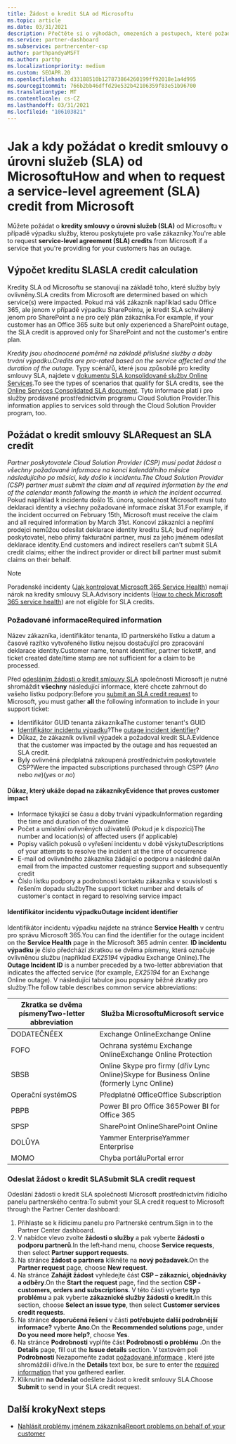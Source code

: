 ```yaml
---
title: Žádost o kredit SLA od Microsoftu
ms.topic: article
ms.date: 03/31/2021
description: Přečtěte si o výhodách, omezeních a postupech, které požadují kredity smlouvy o úrovni služeb (SLA) od Microsoftu, pokud vaši zákazníci dostanou výpadek služeb.
ms.service: partner-dashboard
ms.subservice: partnercenter-csp
author: parthpandyaMSFT
ms.author: parthp
ms.localizationpriority: medium
ms.custom: SEOAPR.20
ms.openlocfilehash: d33188510b127873864260199ff92018e1a4d995
ms.sourcegitcommit: 766b2bb46dffd29e532b42106359f83e51b96700
ms.translationtype: MT
ms.contentlocale: cs-CZ
ms.lasthandoff: 03/31/2021
ms.locfileid: "106103821"
---
```

# <a name="how-and-when-to-request-a-service-level-agreement-sla-credit-from-microsoft"></a><span data-ttu-id="c6c12-103">Jak a kdy požádat o kredit smlouvy o úrovni služeb (SLA) od Microsoftu</span><span class="sxs-lookup"><span data-stu-id="c6c12-103">How and when to request a service-level agreement (SLA) credit from Microsoft</span></span>

<span data-ttu-id="c6c12-104">Můžete požádat o **kredity smlouvy o úrovni služeb (SLA)** od Microsoftu v případě výpadku služby, kterou poskytujete pro vaše zákazníky.</span><span class="sxs-lookup"><span data-stu-id="c6c12-104">You're able to request **service-level agreement (SLA) credits** from Microsoft if a service that you're providing for your customers has an outage.</span></span>

## <a name="sla-credit-calculation"></a><span data-ttu-id="c6c12-105">Výpočet kreditu SLA</span><span class="sxs-lookup"><span data-stu-id="c6c12-105">SLA credit calculation</span></span>

<span data-ttu-id="c6c12-106">Kredity SLA od Microsoftu se stanovují na základě toho, které služby byly ovlivněny.</span><span class="sxs-lookup"><span data-stu-id="c6c12-106">SLA credits from Microsoft are determined based on which service(s) were impacted.</span></span> <span data-ttu-id="c6c12-107">Pokud má váš zákazník například sadu Office 365, ale jenom v případě výpadku SharePointu, je kredit SLA schválený jenom pro SharePoint a ne pro celý plán zákazníka.</span><span class="sxs-lookup"><span data-stu-id="c6c12-107">For example, if your customer has an Office 365 suite but only experienced a SharePoint outage, the SLA credit is approved only for SharePoint and not the customer's entire plan.</span></span>

<span data-ttu-id="c6c12-108">*Kredity jsou ohodnocené poměrně na základě příslušné služby a doby trvání výpadku.*</span><span class="sxs-lookup"><span data-stu-id="c6c12-108">*Credits are pro-rated based on the service affected and the duration of the outage.*</span></span> <span data-ttu-id="c6c12-109">Typy scénářů, které jsou způsobilé pro kredity smlouvy SLA, najdete v [dokumentu SLA konsolidované služby Online Services](http://www.microsoftvolumelicensing.com/DocumentSearch.aspx?Mode=3&DocumentTypeId=37).</span><span class="sxs-lookup"><span data-stu-id="c6c12-109">To see the types of scenarios that qualify for SLA credits, see the [Online Services Consolidated SLA document](http://www.microsoftvolumelicensing.com/DocumentSearch.aspx?Mode=3&DocumentTypeId=37).</span></span> <span data-ttu-id="c6c12-110">Tyto informace platí i pro služby prodávané prostřednictvím programu Cloud Solution Provider.</span><span class="sxs-lookup"><span data-stu-id="c6c12-110">This information applies to services sold through the Cloud Solution Provider program, too.</span></span>


## <a name="request-an-sla-credit"></a><span data-ttu-id="c6c12-111">Požádat o kredit smlouvy SLA</span><span class="sxs-lookup"><span data-stu-id="c6c12-111">Request an SLA credit</span></span>

<span data-ttu-id="c6c12-112">*Partner poskytovatele Cloud Solution Provider (CSP) musí podat žádost a všechny požadované informace na konci kalendářního měsíce následujícího po měsíci, kdy došlo k incidentu.*</span><span class="sxs-lookup"><span data-stu-id="c6c12-112">*The Cloud Solution Provider (CSP) partner must submit the claim and all required information by the end of the calendar month following the month in which the incident occurred.*</span></span> <span data-ttu-id="c6c12-113">Pokud například k incidentu došlo 15. února, společnost Microsoft musí tuto deklaraci identity a všechny požadované informace získat 31.</span><span class="sxs-lookup"><span data-stu-id="c6c12-113">For example, if the incident occurred on February 15th, Microsoft must receive the claim and all required information by March 31st.</span></span> <span data-ttu-id="c6c12-114">Koncoví zákazníci a nepřímí prodejci nemůžou odesílat deklarace identity kreditu SLA; buď nepřímý poskytovatel, nebo přímý fakturační partner, musí za jeho jménem odesílat deklarace identity.</span><span class="sxs-lookup"><span data-stu-id="c6c12-114">End customers and indirect resellers can't submit SLA credit claims; either the indirect provider or direct bill partner must submit claims on their behalf.</span></span>

>[!NOTE]
><span data-ttu-id="c6c12-115">Poradenské incidenty ([Jak kontrolovat Microsoft 365 Service Health](https://docs.microsoft.com/microsoft-365/enterprise/view-service-health?&preserve-view=trueo365-worldwide#incidents-and-advisories)) nemají nárok na kredity smlouvy SLA.</span><span class="sxs-lookup"><span data-stu-id="c6c12-115">Advisory incidents ([How to check Microsoft 365 service health](https://docs.microsoft.com/microsoft-365/enterprise/view-service-health?&preserve-view=trueo365-worldwide#incidents-and-advisories)) are not eligible for SLA credits.</span></span>

### <a name="required-information"></a><span data-ttu-id="c6c12-116">Požadované informace</span><span class="sxs-lookup"><span data-stu-id="c6c12-116">Required information</span></span>

<span data-ttu-id="c6c12-117">Název zákazníka, identifikátor tenanta, ID partnerského lístku a datum a časové razítko vytvořeného lístku nejsou dostačující pro zpracování deklarace identity.</span><span class="sxs-lookup"><span data-stu-id="c6c12-117">Customer name, tenant identifier, partner ticket#, and ticket created date/time stamp are not sufficient for a claim to be processed.</span></span>

<span data-ttu-id="c6c12-118">Před [odesláním žádosti o kredit smlouvy SLA](#submit-sla-credit-request) společnosti Microsoft je nutné shromáždit **všechny** následující informace, které chcete zahrnout do vašeho lístku podpory:</span><span class="sxs-lookup"><span data-stu-id="c6c12-118">Before you [submit an SLA credit request](#submit-sla-credit-request) to Microsoft, you must gather **all** the following information to include in your support ticket:</span></span>

- <span data-ttu-id="c6c12-119">Identifikátor GUID tenanta zákazníka</span><span class="sxs-lookup"><span data-stu-id="c6c12-119">The customer tenant's GUID</span></span>
- <span data-ttu-id="c6c12-120">[Identifikátor incidentu výpadku](#outage-incident-identifier)?</span><span class="sxs-lookup"><span data-stu-id="c6c12-120">The [outage incident identifier](#outage-incident-identifier)?</span></span>
- <span data-ttu-id="c6c12-121">Důkaz, že zákazník ovlivnil výpadek a požadoval kredit SLA.</span><span class="sxs-lookup"><span data-stu-id="c6c12-121">Evidence that the customer was impacted by the outage and has requested an SLA credit.</span></span>
- <span data-ttu-id="c6c12-122">Byly ovlivněná předplatná zakoupená prostřednictvím poskytovatele CSP?</span><span class="sxs-lookup"><span data-stu-id="c6c12-122">Were the impacted subscriptions purchased through CSP?</span></span> <span data-ttu-id="c6c12-123">(*Ano* nebo *ne*)</span><span class="sxs-lookup"><span data-stu-id="c6c12-123">(*yes* or *no*)</span></span>

#### <a name="evidence-that-proves-customer-impact"></a><span data-ttu-id="c6c12-124">Důkaz, který ukáže dopad na zákazníky</span><span class="sxs-lookup"><span data-stu-id="c6c12-124">Evidence that proves customer impact</span></span>

- <span data-ttu-id="c6c12-125">Informace týkající se času a doby trvání výpadku</span><span class="sxs-lookup"><span data-stu-id="c6c12-125">Information regarding the time and duration of the downtime</span></span>
- <span data-ttu-id="c6c12-126">Počet a umístění ovlivněných uživatelů (Pokud je k dispozici)</span><span class="sxs-lookup"><span data-stu-id="c6c12-126">The number and location(s) of affected users (if applicable)</span></span>
- <span data-ttu-id="c6c12-127">Popisy vašich pokusů o vyřešení incidentu v době výskytu</span><span class="sxs-lookup"><span data-stu-id="c6c12-127">Descriptions of your attempts to resolve the incident at the time of occurrence</span></span>
- <span data-ttu-id="c6c12-128">E-mail od ovlivněného zákazníka žádající o podporu a následně dal</span><span class="sxs-lookup"><span data-stu-id="c6c12-128">An email from the impacted customer requesting support and subsequently credit</span></span>
- <span data-ttu-id="c6c12-129">Číslo lístku podpory a podrobnosti kontaktu zákazníka v souvislosti s řešením dopadu služby</span><span class="sxs-lookup"><span data-stu-id="c6c12-129">The support ticket number and details of customer's contact in regard to resolving service impact</span></span>


#### <a name="outage-incident-identifier"></a><span data-ttu-id="c6c12-130">Identifikátor incidentu výpadku</span><span class="sxs-lookup"><span data-stu-id="c6c12-130">Outage incident identifier</span></span>

<span data-ttu-id="c6c12-131">Identifikátor incidentu výpadku najdete na stránce **Service Health** v centru pro správu Microsoft 365.</span><span class="sxs-lookup"><span data-stu-id="c6c12-131">You can find the identifier for the outage incident on the **Service Health** page in the Microsoft 365 admin center.</span></span> <span data-ttu-id="c6c12-132">**ID incidentu výpadku** je číslo předchází zkratkou se dvěma písmeny, která označuje ovlivněnou službu (například *EX25194* výpadku Exchange Online).</span><span class="sxs-lookup"><span data-stu-id="c6c12-132">The **Outage Incident ID** is a number preceded by a two-letter abbreviation that indicates the affected service (for example, *EX25194* for an Exchange Online outage).</span></span> <span data-ttu-id="c6c12-133">V následující tabulce jsou popsány běžné zkratky pro služby:</span><span class="sxs-lookup"><span data-stu-id="c6c12-133">The follow table describes common service abbreviations:</span></span>

| <span data-ttu-id="c6c12-134">Zkratka se dvěma písmeny</span><span class="sxs-lookup"><span data-stu-id="c6c12-134">Two-letter abbreviation</span></span> | <span data-ttu-id="c6c12-135">Služba Microsoftu</span><span class="sxs-lookup"><span data-stu-id="c6c12-135">Microsoft service</span></span> |
| ----------------------- | ----------------- |
| <span data-ttu-id="c6c12-136">DODATEČNÉ</span><span class="sxs-lookup"><span data-stu-id="c6c12-136">EX</span></span> | <span data-ttu-id="c6c12-137">Exchange Online</span><span class="sxs-lookup"><span data-stu-id="c6c12-137">Exchange Online</span></span> |
| <span data-ttu-id="c6c12-138">FO</span><span class="sxs-lookup"><span data-stu-id="c6c12-138">FO</span></span> | <span data-ttu-id="c6c12-139">Ochrana systému Exchange Online</span><span class="sxs-lookup"><span data-stu-id="c6c12-139">Exchange Online Protection</span></span> |
| <span data-ttu-id="c6c12-140">SB</span><span class="sxs-lookup"><span data-stu-id="c6c12-140">SB</span></span> | <span data-ttu-id="c6c12-141">Online Skype pro firmy (dřív Lync Online)</span><span class="sxs-lookup"><span data-stu-id="c6c12-141">Skype for Business Online (formerly Lync Online)</span></span> |
| <span data-ttu-id="c6c12-142">Operační systém</span><span class="sxs-lookup"><span data-stu-id="c6c12-142">OS</span></span> | <span data-ttu-id="c6c12-143">Předplatné Office</span><span class="sxs-lookup"><span data-stu-id="c6c12-143">Office Subscription</span></span> |
| <span data-ttu-id="c6c12-144">PB</span><span class="sxs-lookup"><span data-stu-id="c6c12-144">PB</span></span> | <span data-ttu-id="c6c12-145">Power BI pro Office 365</span><span class="sxs-lookup"><span data-stu-id="c6c12-145">Power BI for Office 365</span></span> |
| <span data-ttu-id="c6c12-146">SP</span><span class="sxs-lookup"><span data-stu-id="c6c12-146">SP</span></span> | <span data-ttu-id="c6c12-147">SharePoint Online</span><span class="sxs-lookup"><span data-stu-id="c6c12-147">SharePoint Online</span></span> |
| <span data-ttu-id="c6c12-148">DOLŮ</span><span class="sxs-lookup"><span data-stu-id="c6c12-148">YA</span></span> | <span data-ttu-id="c6c12-149">Yammer Enterprise</span><span class="sxs-lookup"><span data-stu-id="c6c12-149">Yammer Enterprise</span></span> |
| <span data-ttu-id="c6c12-150">MO</span><span class="sxs-lookup"><span data-stu-id="c6c12-150">MO</span></span> | <span data-ttu-id="c6c12-151">Chyba portálu</span><span class="sxs-lookup"><span data-stu-id="c6c12-151">Portal error</span></span> |

### <a name="submit-sla-credit-request"></a><span data-ttu-id="c6c12-152">Odeslat žádost o kredit SLA</span><span class="sxs-lookup"><span data-stu-id="c6c12-152">Submit SLA credit request</span></span>

<span data-ttu-id="c6c12-153">Odeslání žádosti o kredit SLA společnosti Microsoft prostřednictvím řídicího panelu partnerského centra:</span><span class="sxs-lookup"><span data-stu-id="c6c12-153">To submit your SLA credit request to Microsoft through the Partner Center dashboard:</span></span>

1. <span data-ttu-id="c6c12-154">Přihlaste se k řídicímu panelu pro Partnerské centrum.</span><span class="sxs-lookup"><span data-stu-id="c6c12-154">Sign in to the Partner Center dashboard.</span></span>
2. <span data-ttu-id="c6c12-155">V nabídce vlevo zvolte **žádosti o služby** a pak vyberte **žádosti o podporu partnerů**.</span><span class="sxs-lookup"><span data-stu-id="c6c12-155">In the left-hand menu, choose **Service requests**, then select **Partner support requests**.</span></span>
3. <span data-ttu-id="c6c12-156">Na stránce **žádost o partnera** klikněte na **nový požadavek**.</span><span class="sxs-lookup"><span data-stu-id="c6c12-156">On the **Partner request** page, choose **New request**.</span></span>
4. <span data-ttu-id="c6c12-157">Na stránce **Zahájit žádost** vyhledejte část **CSP – zákazníci, objednávky a odběry**.</span><span class="sxs-lookup"><span data-stu-id="c6c12-157">On the **Start the request** page, find the section **CSP - customers, orders and subscriptions**.</span></span> <span data-ttu-id="c6c12-158">V této části vyberte **typ problému** a pak vyberte **zákaznické služby žádosti o kredit**.</span><span class="sxs-lookup"><span data-stu-id="c6c12-158">In this section, choose **Select an issue type**, then select **Customer services credit requests**.</span></span>
5. <span data-ttu-id="c6c12-159">Na stránce **doporučená řešení** v části **potřebujete další podrobnější informace?** vyberte **Ano**.</span><span class="sxs-lookup"><span data-stu-id="c6c12-159">On the **Recommended solutions** page, under **Do you need more help?**, choose **Yes**.</span></span>
6. <span data-ttu-id="c6c12-160">Na stránce **Podrobnosti** vyplňte část **Podrobnosti o problému** .</span><span class="sxs-lookup"><span data-stu-id="c6c12-160">On the **Details** page, fill out the **Issue details** section.</span></span> <span data-ttu-id="c6c12-161">V textovém poli **Podrobnosti** Nezapomeňte zadat [požadované informace](#required-information) , které jste shromáždili dříve.</span><span class="sxs-lookup"><span data-stu-id="c6c12-161">In the **Details** text box, be sure to enter the [required information](#required-information) that you gathered earlier.</span></span>
7. <span data-ttu-id="c6c12-162">Kliknutím **na Odeslat** odešlete žádost o kredit smlouvy SLA.</span><span class="sxs-lookup"><span data-stu-id="c6c12-162">Choose **Submit** to send in your SLA credit request.</span></span>

## <a name="next-steps"></a><span data-ttu-id="c6c12-163">Další kroky</span><span class="sxs-lookup"><span data-stu-id="c6c12-163">Next steps</span></span>

- [<span data-ttu-id="c6c12-164">Nahlásit problémy jménem zákazníka</span><span class="sxs-lookup"><span data-stu-id="c6c12-164">Report problems on behalf of your customer</span></span>](report-problems-on-behalf-of-a-customer.md)
